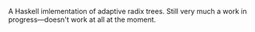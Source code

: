 A Haskell imlementation of adaptive radix trees. Still very much a work in progress—doesn't work at all at the moment.
